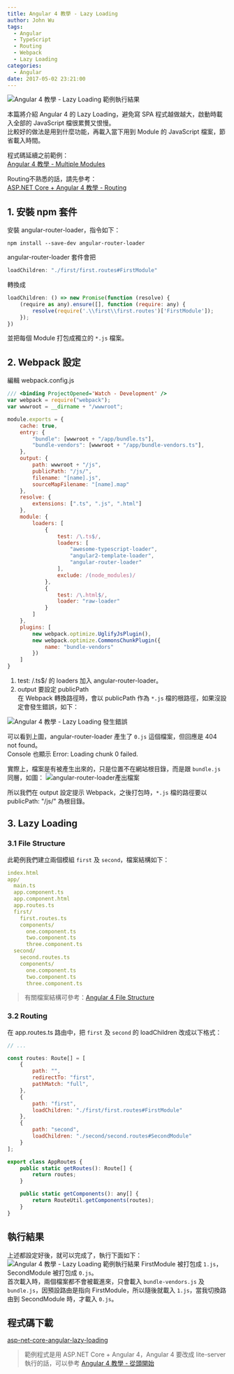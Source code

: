 ```yaml
---
title: Angular 4 教學 - Lazy Loading
author: John Wu
tags:
  - Angular
  - TypeScript
  - Routing
  - Webpack 
  - Lazy Loading
categories:
  - Angular
date: 2017-05-02 23:21:00
---
```

![Angular 4 教學 - Lazy Loading 範例執行結果](/images/pasted-108p.png)

本篇將介紹 Angular 4 的 Lazy Loading，避免寫 SPA 程式越做越大，啟動時載入全部的 JavaScript 檔很累贅又恨慢。  
比較好的做法是用到什麼功能，再載入當下用到 Module 的 JavaScript 檔案，節省載入時間。  

<!-- more -->

程式碼延續之前範例：  
[Angular 4 教學 - Multiple Modules](/article/asp-net-core-angular-4-教學-multiple-modules.html)  

Routing不熟悉的話，請先參考：  
[ASP.NET Core + Angular 4 教學 - Routing](/article/asp-net-core-angular-4-教學-routing.html)

## 1. 安裝 npm 套件

安裝 angular-router-loader，指令如下：

```
npm install --save-dev angular-router-loader
```

angular-router-loader 套件會把
```js
loadChildren: "./first/first.routes#FirstModule"
```
轉換成
```js
loadChildren: () => new Promise(function (resolve) {
    (require as any).ensure([], function (require: any) {
        resolve(require('.\\first\\first.routes')['FirstModule']);
    });
})
```
並把每個 Module 打包成獨立的 `*.js` 檔案。

## 2. Webpack 設定

編輯 webpack.config.js
```js
/// <binding ProjectOpened='Watch - Development' />
var webpack = require("webpack");
var wwwroot = __dirname + "/wwwroot";

module.exports = {
    cache: true,
    entry: {
        "bundle": [wwwroot + "/app/bundle.ts"],
        "bundle-vendors": [wwwroot + "/app/bundle-vendors.ts"],
    },
    output: {
        path: wwwroot + "/js",
        publicPath: "/js/",
        filename: "[name].js",
        sourceMapFilename: "[name].map"
    },
    resolve: {
        extensions: [".ts", ".js", ".html"]
    },
    module: {
        loaders: [
            {
                test: /\.ts$/,
                loaders: [
                    "awesome-typescript-loader",
                    "angular2-template-loader",
                    "angular-router-loader"
                ],
                exclude: /(node_modules)/
            },
            {
                test: /\.html$/,
                loader: "raw-loader"
            }
        ]
    },
    plugins: [
        new webpack.optimize.UglifyJsPlugin(),
        new webpack.optimize.CommonsChunkPlugin({
            name: "bundle-vendors"
        })
    ]
}
```

1. test: /\.ts$/ 的 loaders 加入 angular-router-loader。  
2. output 要設定 publicPath  
在 Webpack 轉換路徑時，會以 publicPath 作為 `*.js` 檔的根路徑，如果沒設定會發生錯誤，如下：  

![Angular 4 教學 - Lazy Loading 發生錯誤](/images/pasted-108.png)

可以看到上圖，angular-router-loader 產生了 `0.js` 這個檔案，但回應是 404 not found。  
Console 也顯示 Error: Loading chunk 0 failed.  

實際上，檔案是有被產生出來的，只是位置不在網站根目錄，而是跟 `bundle.js` 同層，如圖：
![angular-router-loader產出檔案](/images/pasted-109.png)

所以我們在 output 設定提示 Webpack，之後打包時，`*.js` 檔的路徑要以 publicPath: "/js/" 為根目錄。

## 3. Lazy Loading

### 3.1 File Structure

此範例我們建立兩個模組 `first` 及 `second`，檔案結構如下：
```yml
index.html
app/
  main.ts
  app.component.ts
  app.component.html
  app.routes.ts
  first/
    first.routes.ts
    components/
      one.component.ts
      two.component.ts
      three.component.ts
  second/
    second.routes.ts
    components/
      one.component.ts
      two.component.ts
      three.component.ts
```
> 有關檔案結構可參考：[Angular 4 File Structure](/article/angular-4-file-structure.html)

### 3.2 Routing

在 app.routes.ts 路由中，把 `first` 及 `second` 的 loadChildren 改成以下格式：
```js
// ...

const routes: Route[] = [
    {
        path: "",
        redirectTo: "first",
        pathMatch: "full",
    },
    {
        path: "first",
        loadChildren: "./first/first.routes#FirstModule"
    },
    {
        path: "second",
        loadChildren: "./second/second.routes#SecondModule"
    }
];

export class AppRoutes {
    public static getRoutes(): Route[] {
        return routes;
    }

    public static getComponents(): any[] {
        return RouteUtil.getComponents(routes);
    }
}
```

## 執行結果

上述都設定好後，就可以完成了，執行下面如下：
![Angular 4 教學 - Lazy Loading 範例執行結果](/images/pasted-108.gif)
FirstModule 被打包成 `1.js`，SecondModule 被打包成 `0.js`。  
首次載入時，兩個檔案都不會被載進來，只會載入 `bundle-vendors.js` 及 `bundle.js`，因預設路由是指向 FirstModule，所以隨後就載入 `1.js`，當我切換路由到 SecondModule 時，才載入 `0.js`。  

## 程式碼下載

[asp-net-core-angular-lazy-loading](https://github.com/johnwu1114/asp-net-core-angular-lazy-loading)  
> 範例程式是用 ASP.NET Core + Angular 4，Angular 4 要改成 lite-server 執行的話，可以參考 [Angular 4 教學 - 從頭開始](/article/angular-4-教學-從頭開始.html)